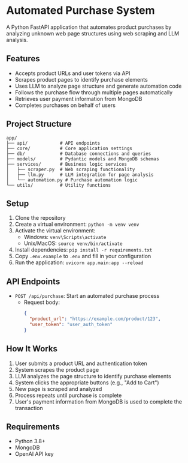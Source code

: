 # Automated Purchase System

A Python FastAPI application that automates product purchases by analyzing unknown web page structures using web scraping and LLM analysis.

## Features

- Accepts product URLs and user tokens via API
- Scrapes product pages to identify purchase elements
- Uses LLM to analyze page structure and generate automation code
- Follows the purchase flow through multiple pages automatically
- Retrieves user payment information from MongoDB
- Completes purchases on behalf of users

## Project Structure

```
app/
├── api/            # API endpoints
├── core/           # Core application settings
├── db/             # Database connections and queries
├── models/         # Pydantic models and MongoDB schemas
├── services/       # Business logic services
│   ├── scraper.py  # Web scraping functionality
│   ├── llm.py      # LLM integration for page analysis
│   └── automation.py # Purchase automation logic
└── utils/          # Utility functions
```

## Setup

1. Clone the repository
2. Create a virtual environment: `python -m venv venv`
3. Activate the virtual environment:
   - Windows: `venv\Scripts\activate`
   - Unix/MacOS: `source venv/bin/activate`
4. Install dependencies: `pip install -r requirements.txt`
5. Copy `.env.example` to `.env` and fill in your configuration
6. Run the application: `uvicorn app.main:app --reload`

## API Endpoints

- `POST /api/purchase`: Start an automated purchase process
  - Request body:
    ```json
    {
      "product_url": "https://example.com/product/123",
      "user_token": "user_auth_token"
    }
    ```

## How It Works

1. User submits a product URL and authentication token
2. System scrapes the product page
3. LLM analyzes the page structure to identify purchase elements
4. System clicks the appropriate buttons (e.g., "Add to Cart")
5. New page is scraped and analyzed
6. Process repeats until purchase is complete
7. User's payment information from MongoDB is used to complete the transaction

## Requirements

- Python 3.8+
- MongoDB
- OpenAI API key 
